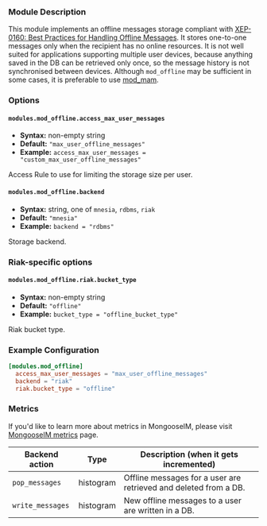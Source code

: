 ### Module Description
This module implements an offline messages storage compliant with [XEP-0160: Best Practices for Handling Offline Messages](http://xmpp.org/extensions/xep-0160.html). 
It stores one-to-one messages only when the recipient has no online resources. 
It is not well suited for applications supporting multiple user devices, because anything saved in the DB can be retrieved only once, so the message history is not synchronised between devices. 
Although `mod_offline` may be sufficient in some cases, it is preferable to use [mod_mam](mod_mam.md).

### Options
#### `modules.mod_offline.access_max_user_messages`
 * **Syntax:** non-empty string
 * **Default:** `"max_user_offline_messages"`
 * **Example:** `access_max_user_messages = "custom_max_user_offline_messages"`
 
 Access Rule to use for limiting the storage size per user.
 
#### `modules.mod_offline.backend`
 * **Syntax:** string, one of `mnesia`, `rdbms`, `riak`
 * **Default:** `"mnesia"`
 * **Example:** `backend = "rdbms"`

 Storage backend.

### Riak-specific options

#### `modules.mod_offline.riak.bucket_type`
 * **Syntax:** non-empty string
 * **Default:** `"offline"`
 * **Example:** `bucket_type = "offline_bucket_type"`

Riak bucket type.

### Example Configuration
```toml
[modules.mod_offline]
  access_max_user_messages = "max_user_offline_messages"
  backend = "riak"
  riak.bucket_type = "offline"
```

### Metrics

If you'd like to learn more about metrics in MongooseIM, please visit [MongooseIM metrics](../operation-and-maintenance/MongooseIM-metrics.md) page.

| Backend action | Type | Description (when it gets incremented) |
| ---- | ---- | -------------------------------------- |
| `pop_messages` | histogram | Offline messages for a user are retrieved and deleted from a DB. |
| `write_messages` | histogram | New offline messages to a user are written in a DB. |

